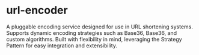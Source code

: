 # url-encoder

A pluggable encoding service designed for use in URL shortening systems. Supports dynamic encoding strategies such as Base36, Base36, and custom algorithms. Built with flexibility in mind, leveraging the Strategy Pattern for easy integration and extensibility.
